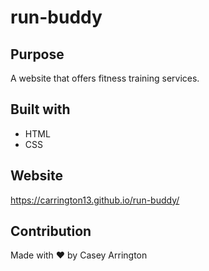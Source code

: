 # run-buddy

## Purpose
A website that offers fitness training services.

## Built with
* HTML
* CSS

## Website
https://carrington13.github.io/run-buddy/

## Contribution
Made with ❤️ by Casey Arrington
